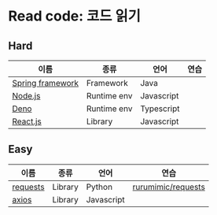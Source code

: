 # Read code: 코드 읽기

## Hard

| 이름 | 종류 | 언어 | 연습 |
|---|---|---|---|
| [Spring framework](https://github.com/spring-projects/spring-framework) | Framework | Java | |
| [Node.js](https://github.com/nodejs/node) | Runtime env | Javascript | |
| [Deno](https://github.com/denoland/deno) | Runtime env | Typescript | |
| [React.js](https://github.com/facebook/react) | Library | Javascript | |

## Easy

| 이름 | 종류 | 언어 | 연습 |
|---|---|---|---|
| [requests](https://github.com/psf/requests) | Library | Python | [rurumimic/requests](https://github.com/rurumimic/requests) |
| [axios](https://github.com/axios/axios) | Library | Javascript | |
